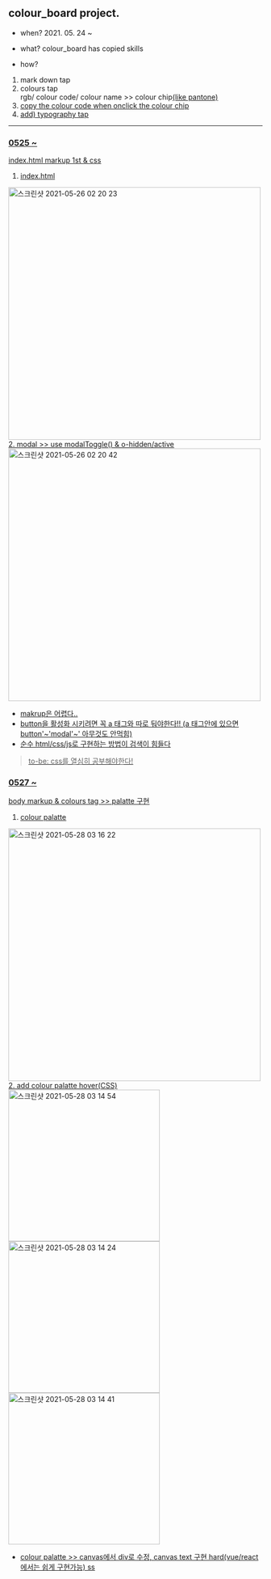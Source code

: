 ## colour_board project.

- when? 2021. 05. 24 ~

- what? colour_board has copied skills

- how?
1. mark down tap
2. colours tap<br>rgb/ colour code/ colour name >> colour chip<u>(like pantone)<u>
3. copy the colour code when onclick the colour chip
4. add) typography tap
- - -
### 0525 ~
 index.html markup 1st & css 
 1. index.html
 <img width="500" height="500" alt="스크린샷 2021-05-26 02 20 23" src="https://user-images.githubusercontent.com/79742210/119540991-0848d880-bdc9-11eb-8bc3-e46d960d1b2f.png">
 2. modal >> use modalToggle() & o-hidden/active
 <img width="500" height="500"alt="스크린샷 2021-05-26 02 20 42" src="https://user-images.githubusercontent.com/79742210/119541003-0b43c900-bdc9-11eb-9273-29b295b88952.png">

* makrup은 어렵다..
* button을 활성화 시키려면 꼭 a 태그와 따로 둬야한다!! (a 태그안에 있으면 button'~'modal'~' 아무것도 안먹힘)
* 순수 html/css/js로 구현하는 방법이 검색이 힘들다
> to-be:
> css를 열심히 공부해야한다!

### 0527 ~
 body markup & colours tag >> palatte 구현
 1. colour palatte 
<img width="500" height="500" alt="스크린샷 2021-05-28 03 16 22" src="https://user-images.githubusercontent.com/79742210/119876828-42e67880-bf63-11eb-85e5-44687af7315e.png">
 2. add colour palatte hover(CSS)
 <img width="300" alt="스크린샷 2021-05-28 03 14 54" src="https://user-images.githubusercontent.com/79742210/119877669-48908e00-bf64-11eb-9a5b-9a81899efda2.png">
 <img width="300" alt="스크린샷 2021-05-28 03 14 24" src="https://user-images.githubusercontent.com/79742210/119877761-6231d580-bf64-11eb-800b-460f1ba9c03e.png">
 <img width="300" alt="스크린샷 2021-05-28 03 14 41" src="https://user-images.githubusercontent.com/79742210/119877851-7e357700-bf64-11eb-9f9f-a94ea9671ced.png">

* colour palatte >> canvas에서 div로 수정, canvas text 구현 hard(vue/react에서는 쉽게 구현가능)
 ss
